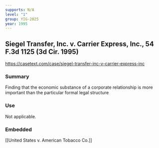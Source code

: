 ```yaml
---
supports: N/A
level: "1"
group: YIG-2025
year: 1995
---
```

## Siegel Transfer, Inc. v. Carrier Express, Inc., 54 F.3d 1125 (3d Cir. 1995)

https://casetext.com/case/siegel-transfer-inc-v-carrier-express-inc

### Summary

Finding that the economic substance of a corporate relationship is more important than the particular formal legal structure

### Use

Not applicable.

### Embedded

[[United States v. American Tobacco Co.]]